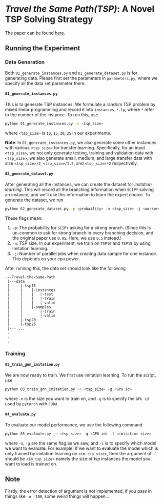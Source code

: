 # ***Travel the Same Path(TSP)***: A Novel TSP Solving Strategy
The paper can be found [here](https://arxiv.org/abs/2210.05906).

## Running the Experiment

### Data Generation

Both `01_generate_instances.py` and `02_generate_dataset.py` is for generating data. Please first set the parameters in `parameters.py`, where we specify all the data set parameter there.

#### `01_generate_instances.py`

This is to generate TSP instances. We formulate a random TSP problem by mixed linear programming and record it into `instances_*.lp`, where `*` refer to the number of the instance. To run this, use 

```bash
python 01_generate_instances.py -n <tsp_size>
```

where `<tsp_size>` is `10`, `15`, `20`, `25` in our experiments. 

**Note**: In `01_generate_instances.py`, we also generate some other instances with various `<tsp_size>` for transfer learning. Specifically, for an input `<tsp_size>`, we not only generate testing, training and validation data with `<tsp_size>`, we also generate small, medium, and large transfer data with size `<tsp_size>/2`, `<tsp_size>/1.5`, and `<tsp_size>*2` respectively.

#### `02_generate_dataset.py`

After generating all the instances, we can create the dataset for *imitation learning*. This will record all the branching information when `SCIPY` solving an instance, and we'll use this information to learn the expert choice. To generate the dataset, we run 

```bash
python 02_generate_dataset.py -p <probaility> -n <tsp_size> -j <workers>
```

These flags mean: 

1. `-p`: The probability for `SCIPY` asking for a strong branch. (Since this is un-common to ask for strong branch in every branching decision, and the original paper use `0.05`. Here, we use `0.5` instead.)
2. `-n`: TSP size. In our experiment, we train on `TSP10` and `TSP15` by using imitation learning. 
3. `-j`: Number of parallel jobs when creating data sample for one instance. This depends on your cpu power.

After running this, the data set should look like the following

```
---Travel-the-Same-Path
 |---data
 |     |-tsp15
 |     |    |-instances
 |     |    |   |-test
 |     |    |   |-train
 |     |    |   |-valid
 |     |    |-samples
 |     |        |-train
 |     |        |-valid
 |     |-tsp20
 |     |-tsp25
 |--- ...
 .
 .
 .
```

### Training

#### `03_train_gnn_imitation.py`

We are now ready to train. We first use imitation learning. To run the script, use 

```bash
python 03_train_gnn_imitation.py -n <tsp_size> -g <GPU id>
```

where `-n` is the size you want to train on, and `-g` is to specify the `GPU id` used by `pytorch` with `CUDA`. 

#### `04_evaluate.py`

To evaluate our model performance, we use the following command. 

```bash
python 05_evaluate.py -n <tsp_size> -g <GPU id> -l <imitation size>
```

where `-n`, `-g` are the same flag as we saw, and `-l` is to specify which model we want to evaluate. For example, if we want to evaluate the model which is only trained by imitation learning on `<im_tsp_size>`, then the argument of `-l` should be `<im_tsp_size>` namely the size of tsp instances the model you want to load is trained on. 

## Note

Firstly, the error detection of argument is not implemented, if you pass in things like `-n -100`, some weird things will happen...

